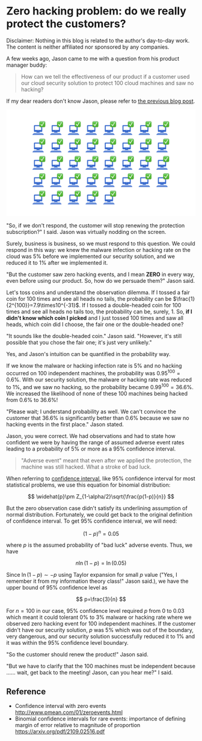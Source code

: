 # Zero hacking problem: do we really protect the customers?

Disclaimer: Nothing in this blog is related to the author's day-to-day work. The content is neither affiliated nor sponsored by any companies.

A few weeks ago, Jason came to me with a question from his product manager buddy:

> How can we tell the effectiveness of our product if a customer used our cloud security solution to protect 100 cloud machines and saw no hacking?

If my dear readers don't know Jason, please refer to [the previous blog post](https://toooold.com/2022/07/25/measure_unmeasureable.html).

![One hundred machines](/images/one-hundred.001.png)

"So, if we don't respond, the customer will stop renewing the protection subscription?" I said. Jason was virtually nodding on the screen.

Surely, business is business, so we must respond to this question. We could respond in this way: we knew the malware infection or hacking rate on the cloud was 5% before we implemented our security solution, and we reduced it to 1% after we implemented it.


"But the customer saw zero hacking events, and I mean **ZERO** in every way, even before using our product. So, how do we persuade them?" Jason said.

Let's toss coins and understand the observation dilemma. If I tossed a fair coin for 100 times and see all heads no tails, the probability can be $\frac{1}{2^{100}}=7.9\times10^{-31}$. If I tossed a double-headed coin for 100 times and see all heads no tails too, the probability can be, surely, $1$. So, **if I didn't know which coin I picked** and I just tossed 100 times and saw all heads, which coin did I choose, the fair one or the double-headed one?

"It sounds like the double-headed coin." Jason said. "However, it's still possible that you chose the fair one; it's just very unlikely."

Yes, and Jason's intuition can be quantified in the probability way.

If we know the malware or hacking infection rate is 5% and no hacking occurred on 100 independent machines, the probability was $0.95^{100}=0.6\%$. With our security solution, the malware or hacking rate was reduced to $1\%$, and we saw no hacking, so the probability became $0.99^{100}=36.6\%$. We increased the likelihood of none of these 100 machines being hacked from $0.6\%$ to $36.6\%$!

"Please wait; I understand probability as well. We can't convince the customer that $36.6\%$ is significantly better than $0.6\%$ because we saw no hacking events in the first place." Jason stated.

Jason, you were correct. We had observations and had to state how confident we were by having the range of assumed adverse event rates leading to a probability of $5\%$ or more as a $95\%$ confidence interval.

> "Adverse event" meant that even after we applied the protection, the machine was still hacked. What a stroke of bad luck.

When referring to [confidence interval](https://en.wikipedia.org/wiki/Confidence_interval), like $95\%$ confidence interval for most statistical problems, we use this equation for binomial distribution:

$$
\widehat{p}\pm Z_{1-\alpha/2}\sqrt{\frac{p(1-p)}{n}}
$$

But the zero observation case didn't satisfy its underlining assumption of normal distribution. Fortunately, we could get back to the original definition of confidence interval. To get $95\%$ confidence interval, we will need:

$$
(1-p)^n=0.05
$$

where $p$ is the assumed probability of "bad luck" adverse events. Thus, we have

$$
n\ln(1-p)=\ln(0.05)
$$

Since $\ln(1-p)\sim-p$ using Taylor expansion for small $p$ value ("Yes, I remember it from my information theory class!" Jason said.), we have the upper bound of $95\%$ confidence level as

$$
p=\frac{3}{n}
$$

For $n=100$ in our case, $95\%$ confidence level required $p$ from $0$ to $0.03$ which meant it could tolerant $0\%$ to $3\%$ malware or hacking rate where we observed zero hacking event for 100 independent machines. If the customer didn't have our security solution, $p$ was $5\%$ which was out of the boundary, very dangerous, and our security solution successfully reduced it to $1\%$ and it was within the $95\%$ confidence level boundary.

"So the customer should renew the product!" Jason said.

"But we have to clarify that the 100 machines must be independent because ...... wait, get back to the meeting! Jason, can you hear me?" I said.

## Reference

* Confidence interval with zero events <http://www.pmean.com/01/zeroevents.html>
* Binomial confidence intervals for rare events: importance of defining margin of error relative to magnitude of proportion <https://arxiv.org/pdf/2109.02516.pdf>